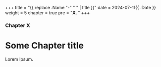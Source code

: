 +++
title = "{{ replace .Name "-" " " | title }}"
date = 2024-07-11{{ .Date }}
weight = 5
chapter = true
pre = "<b>X. </b>"
+++

### Chapter X

# Some Chapter title

Lorem Ipsum.